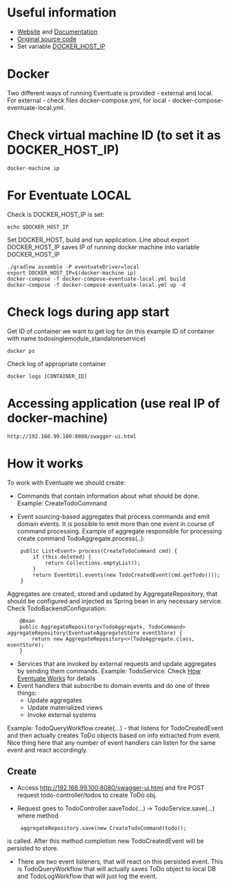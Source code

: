 # Useful information
* [Website](http://eventuate.io) and [Documentation](http://eventuate.io/whyeventdriven.html)
* [Original source code](https://github.com/eventuate-examples/eventuate-examples-java-spring-todo-list)
* Set variable [DOCKER_HOST_IP](http://eventuate.io/docs/usingdocker.html)

# Docker
Two different ways of running Eventuate is provided - external and local.
For external - check files docker-compose.yml, for local - docker-compose-eventuate-local.yml.

# Check virtual machine ID (to set it as DOCKER_HOST_IP)
    docker-machine ip

# For Eventuate LOCAL
Check is DOCKER_HOST_IP is set:

    echo $DOCKER_HOST_IP

Set DOCKER_HOST, build and run application. Line about export DOCKER_HOST_IP saves IP of running docker machine
into variable DOCKER_HOST_IP

    ./gradlew assemble -P eventuateDriver=local
    export DOCKER_HOST_IP=$(docker-machine ip)
    docker-compose -f docker-compose-eventuate-local.yml build
    docker-compose -f docker-compose-eventuate-local.yml up -d

# Check logs during app start
Get ID of container we want to get log for (in this example ID of container with name todosinglemodule_standaloneservice)

    docker ps

Check log of appropriate container

    docker logs [CONTAINER_ID]


# Accessing application (use real IP of docker-machine)

    http://192.168.99.100:8080/swagger-ui.html

# How it works

To work with Eventuate we should create:
 * Commands that contain information about what should be done. Example: CreateTodoCommand

 * Event sourcing-based aggregates that process commands and emit domain events. It is possible
  to emit more than one event in course of command processing. Example of aggregate responsible
  for processing create command TodoAggregate.process(..):


        public List<Event> process(CreateTodoCommand cmd) {
            if (this.deleted) {
                return Collections.emptyList();
            }
            return EventUtil.events(new TodoCreatedEvent(cmd.getTodo()));
        }

  Aggregates are created, stored and updated by AggregateRepository, that should be configured and injected
  as Spring bean in any necessary service. Check TodoBackendConfiguration:


        @Bean
        public AggregateRepository<TodoAggregate, TodoCommand> aggregateRepository(EventuateAggregateStore eventStore) {
            return new AggregateRepository<>(TodoAggregate.class, eventStore);
        }
 * Services that are invoked by external requests and update aggregates by sending them commands. Example: TodoService.
Check [How Eventuate Works](http://eventuate.io/howeventuateworks.html) for details
 * Event handlers that subscribe to domain events and do one of three things:
    - Update aggregates
    - Update materialized views
    - Invoke external systems

 Example: TodoQueryWorkflow.create(...) - that listens for TodoCreatedEvent and then actually creates ToDo objects
  based on info extracted from event. Nice thing here that any number of event handlers can listen for the same
  event and react accordingly.



## Create
 * Access http://192.168.99.100:8080/swagger-ui.html and fire POST request todo-controller/todos to create ToDo obj.
 * Request goes to TodoController.saveTodo(...) -> TodoService.save(...) where method


        aggregateRepository.save(new CreateTodoCommand(todo));
 is called. After this method completion new TodoCreatedEvent will be persisted to store.
 * There are two event listeners, that will react on this persisted event. This is TodoQueryWorkflow that will
  actually saves ToDo object to local DB and TodoLogWorkflow that will just log the event.

